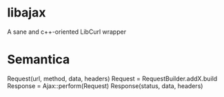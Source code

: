 # libajax

A sane and c++-oriented LibCurl wrapper

# Semantica

Request(url, method, data, headers)
Request = RequestBuilder.addX.build
Response = Ajax::perform(Request)
Response(status, data, headers)
